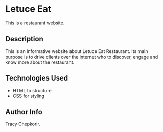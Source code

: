 # Letuce Eat
This is a restaurant website.
## Description
This is an informative website about Letuce Eat Restaurant. Its main purpose is to drive clients over the internet who to discover, engage and know more about the restaurant.
## Technologies Used
* HTML to structure.
* CSS for styling
## Author Info
Tracy Chepkorir.